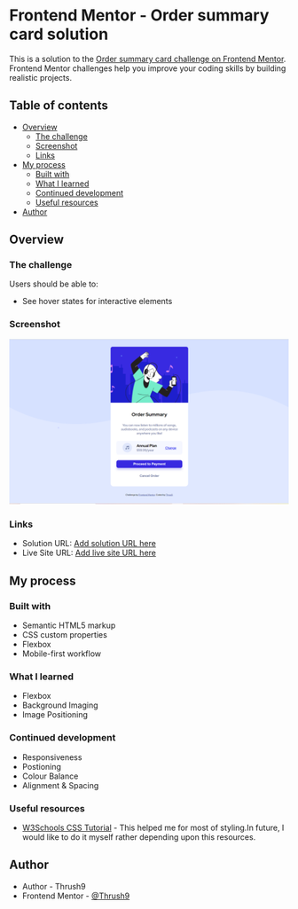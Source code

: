 # Frontend Mentor - Order summary card solution

This is a solution to the [Order summary card challenge on Frontend Mentor](https://www.frontendmentor.io/challenges/order-summary-component-QlPmajDUj). Frontend Mentor challenges help you improve your coding skills by building realistic projects.

## Table of contents

- [Overview](#overview)
  - [The challenge](#the-challenge)
  - [Screenshot](#screenshot)
  - [Links](#links)
- [My process](#my-process)
  - [Built with](#built-with)
  - [What I learned](#what-i-learned)
  - [Continued development](#continued-development)
  - [Useful resources](#useful-resources)
- [Author](#author)

## Overview

### The challenge

Users should be able to:

- See hover states for interactive elements

### Screenshot

![](./capture.PNG)

### Links

- Solution URL: [Add solution URL here](https://github.com/Thrush9/FEM_Order_Summary)
- Live Site URL: [Add live site URL here](https://thrush9.github.io/FEM_Order_Summary/)

## My process

### Built with

- Semantic HTML5 markup
- CSS custom properties
- Flexbox
- Mobile-first workflow

### What I learned

- Flexbox
- Background Imaging
- Image Positioning

### Continued development

- Responsiveness
- Postioning
- Colour Balance
- Alignment & Spacing

### Useful resources

- [W3Schools CSS Tutorial](https://www.w3schools.com/css/default.asp) - This helped me for most of styling.In future, I would like to do it myself rather depending upon this resources.

## Author

- Author - Thrush9
- Frontend Mentor - [@Thrush9](https://www.frontendmentor.io/profile/Thrush9)
